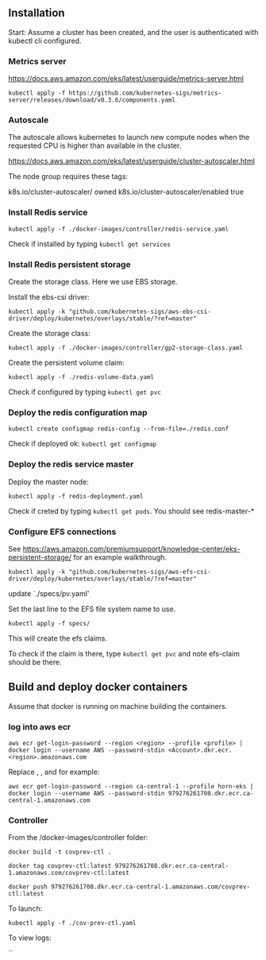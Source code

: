 ## Installation

Start: Assume a cluster has been created, and the user is authenticated with kubectl cli 
configured.

### Metrics server

https://docs.aws.amazon.com/eks/latest/userguide/metrics-server.html

`kubectl apply -f https://github.com/kubernetes-sigs/metrics-server/releases/download/v0.3.6/components.yaml`

### Autoscale

The autoscale allows kubernetes to launch new compute nodes when the requested CPU is higher than available in the cluster.

https://docs.aws.amazon.com/eks/latest/userguide/cluster-autoscaler.html

The node group requires these tags:

k8s.io/cluster-autoscaler/<cluster-name>    owned
k8s.io/cluster-autoscaler/enabled   true



### Install Redis service

`kubectl apply -f ./docker-images/controller/redis-service.yaml`

Check if installed by typing `kubectl get services`

### Install Redis persistent storage

Create the storage class.  Here we use EBS storage.

Install the ebs-csi driver:

`kubectl apply -k "github.com/kubernetes-sigs/aws-ebs-csi-driver/deploy/kubernetes/overlays/stable/?ref=master"`

Create the storage class:

`kubectl apply -f ./docker-images/controller/gp2-storage-class.yaml`

Create the persistent volume claim:

`kubectl apply -f ./redis-volume-data.yaml`

Check if configured by typing `kubectl get pvc`

### Deploy the redis configuration map

`kubectl create configmap redis-config --from-file=./redis.conf`

Check if deployed ok: `kubectl get configmap`

### Deploy the redis service master

Deploy the master node:

`kubectl apply -f redis-deployment.yaml`

Check if creted by typing `kubectl get pods`.  You should see redis-master-*

### Configure EFS connections

See https://aws.amazon.com/premiumsupport/knowledge-center/eks-persistent-storage/ for an example walkthrough.

`kubectl apply -k "github.com/kubernetes-sigs/aws-efs-csi-driver/deploy/kubernetes/overlays/stable/?ref=master"`

update `./specs/pv.yaml'

Set the last line to the EFS file system name to use.

`kubectl apply -f specs/`

This will create the efs claims.

To check if the claim is there, type `kubectl get pvc` and note efs-claim should be there.

## Build and deploy docker containers

Assume that docker is running on machine building the containers.

### log into aws ecr

`aws ecr get-login-password --region <region> --profile <profile> | docker login --username AWS --password-stdin <Account>.dkr.ecr.<region>.amazonaws.com`

Replace <profile>, <account>, and <region> for example:

`aws ecr get-login-password --region ca-central-1 --profile horn-eks | docker login --username AWS --password-stdin 979276261708.dkr.ecr.ca-central-1.amazonaws.com`

### Controller

From the /docker-images/controller folder:

`docker build -t covprev-ctl .`

`docker tag covprev-ctl:latest 979276261708.dkr.ecr.ca-central-1.amazonaws.com/covprev-ctl:latest`

`docker push 979276261708.dkr.ecr.ca-central-1.amazonaws.com/covprev-ctl:latest`

To launch:

`kubectl apply -f ./cov-prev-ctl.yaml`

To view logs:

``
